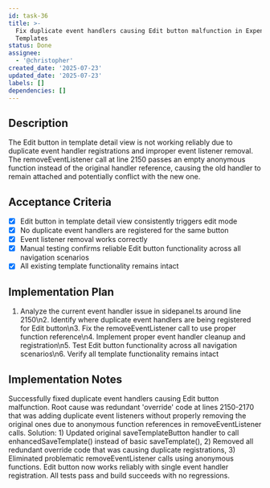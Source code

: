 ```yaml
---
id: task-36
title: >-
  Fix duplicate event handlers causing Edit button malfunction in Expense
  Templates
status: Done
assignee:
  - '@christopher'
created_date: '2025-07-23'
updated_date: '2025-07-23'
labels: []
dependencies: []
---
```


## Description

The Edit button in template detail view is not working reliably due to duplicate event handler registrations and improper event listener removal. The removeEventListener call at line 2150 passes an empty anonymous function instead of the original handler reference, causing the old handler to remain attached and potentially conflict with the new one.

## Acceptance Criteria

- [x] Edit button in template detail view consistently triggers edit mode
- [x] No duplicate event handlers are registered for the same button
- [x] Event listener removal works correctly
- [x] Manual testing confirms reliable Edit button functionality across all navigation scenarios
- [x] All existing template functionality remains intact

## Implementation Plan

1. Analyze the current event handler issue in sidepanel.ts around line 2150\n2. Identify where duplicate event handlers are being registered for Edit button\n3. Fix the removeEventListener call to use proper function reference\n4. Implement proper event handler cleanup and registration\n5. Test Edit button functionality across all navigation scenarios\n6. Verify all template functionality remains intact

## Implementation Notes

Successfully fixed duplicate event handlers causing Edit button malfunction. Root cause was redundant 'override' code at lines 2150-2170 that was adding duplicate event listeners without properly removing the original ones due to anonymous function references in removeEventListener calls. Solution: 1) Updated original saveTemplateButton handler to call enhancedSaveTemplate() instead of basic saveTemplate(), 2) Removed all redundant override code that was causing duplicate registrations, 3) Eliminated problematic removeEventListener calls using anonymous functions. Edit button now works reliably with single event handler registration. All tests pass and build succeeds with no regressions.
